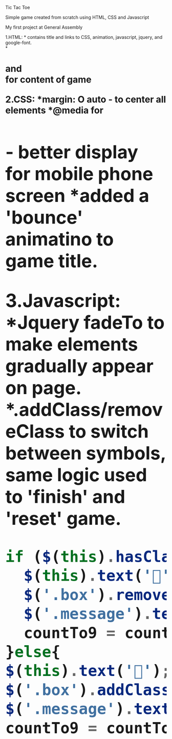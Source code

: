 Tic Tac Toe

Simple game created from scratch using HTML, CSS and Javascript

My first project at General Assembly

1.HTML:
  *<head> contains title and links to CSS, animation, javascript, jquery, and google-font.  
  *<h1> and <div> for content of game

2.CSS:
  *margin: O auto - to center all elements
  *@media for <h1> - better display for mobile phone screen
  *added a 'bounce' animatino to game title.


3.Javascript:
  *Jquery fadeTo to make elements gradually appear on page.
  *.addClass/removeClass to switch between symbols, same logic used to 'finish' and 'reset' game.

 ```javascript
 if ($(this).hasClass('playOrange')){
   $(this).text('🍊');
   $('.box').removeClass('playOrange')
   $('.message').text('🍋 turn');
   countTo9 = countTo9 + 1;
 }else{
 $(this).text('🍋');
 $('.box').addClass('playOrange')
 $('.message').text('🍊 turn');
 countTo9 = countTo9 + 1;
```
